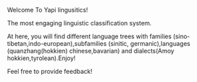 

Welcome To Yapi lingusitics!

The most engaging linguistic classification system.

At here, you will find different language trees with families (sino-tibetan,indo-european),subfamilies (sinitic, germanic),languages (quanzhang(hokkien) chinese,bavarian) and dialects(Amoy hokkien,tyrolean).Enjoy!

Feel free to provide feedback!

